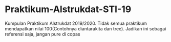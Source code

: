 # Praktikum-Alstrukdat-STI-19
Kumpulan Praktikum Alstrukdat 2019/2020. Tidak semua praktikum mendapatkan nilai 100(Contohnya diantarakita dan tree). Jadikan ini sebagai referensi saja, jangan pure di copas
